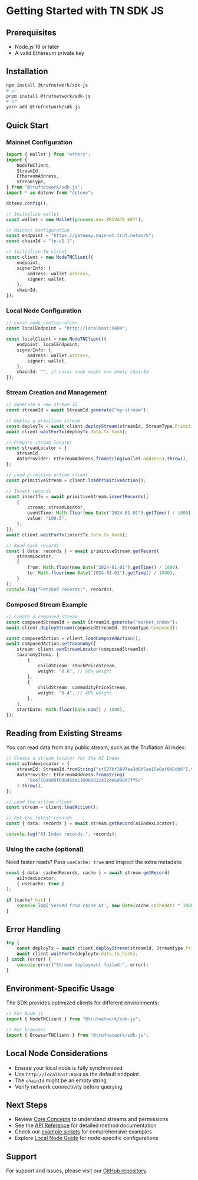 # Getting Started with TN SDK JS

## Prerequisites

- Node.js 18 or later
- A valid Ethereum private key

## Installation

```bash
npm install @trufnetwork/sdk-js
# or
pnpm install @trufnetwork/sdk-js
# or
yarn add @trufnetwork/sdk-js
```

## Quick Start

### Mainnet Configuration

```typescript
import { Wallet } from "ethers";
import {
	NodeTNClient,
	StreamId,
	EthereumAddress,
	StreamType,
} from "@trufnetwork/sdk-js";
import * as dotenv from "dotenv";

dotenv.config();

// Initialize wallet
const wallet = new Wallet(process.env.PRIVATE_KEY!);

// Mainnet configuration
const endpoint = "https://gateway.mainnet.truf.network";
const chainId = "tn-v2.1";

// Initialize TN client
const client = new NodeTNClient({
	endpoint,
	signerInfo: {
		address: wallet.address,
		signer: wallet,
	},
	chainId,
});
```

### Local Node Configuration

```typescript
// Local node configuration
const localEndpoint = "http://localhost:8484";

const localClient = new NodeTNClient({
	endpoint: localEndpoint,
	signerInfo: {
		address: wallet.address,
		signer: wallet,
	},
	chainId: "", // Local node might use empty chainId
});
```

### Stream Creation and Management

```typescript
// Generate a new stream ID
const streamId = await StreamId.generate("my-stream");

// Deploy a primitive stream
const deployTx = await client.deployStream(streamId, StreamType.Primitive);
await client.waitForTx(deployTx.data.tx_hash);

// Prepare stream locator
const streamLocator = {
	streamId,
	dataProvider: EthereumAddress.fromString(wallet.address).throw(),
};

// Load primitive action client
const primitiveStream = client.loadPrimitiveAction();

// Insert records
const insertTx = await primitiveStream.insertRecords([
	{
		stream: streamLocator,
		eventTime: Math.floor(new Date("2024-01-01").getTime() / 1000),
		value: "100.5",
	},
]);
await client.waitForTx(insertTx.data.tx_hash);

// Read back records
const { data: records } = await primitiveStream.getRecord(
	streamLocator,
	{
		from: Math.floor(new Date("2024-01-01").getTime() / 1000),
		to: Math.floor(new Date("2024-01-01").getTime() / 1000),
	}
);
console.log("Fetched records:", records);
```

### Composed Stream Example

```typescript
// Create a composed stream
const composedStreamId = await StreamId.generate("market_index");
await client.deployStream(composedStreamId, StreamType.Composed);

const composedAction = client.loadComposedAction();
await composedAction.setTaxonomy({
	stream: client.ownStreamLocator(composedStreamId),
	taxonomyItems: [
		{
			childStream: stockPriceStream,
			weight: "0.6", // 60% weight
		},
		{
			childStream: commodityPriceStream,
			weight: "0.4", // 40% weight
		},
	],
	startDate: Math.floor(Date.now() / 1000),
});
```

## Reading from Existing Streams

You can read data from any public stream, such as the Truflation AI Index:

```typescript
// Create a stream locator for the AI Index
const aiIndexLocator = {
	streamId: StreamId.fromString("st527bf3897aa3d6f5ae15a0af846db6").throw(),
	dataProvider: EthereumAddress.fromString(
		"0x4710a8d8f0d845da110086812a32de6d90d7ff5c"
	).throw(),
};

// Load the action client
const stream = client.loadAction();

// Get the latest records
const { data: records } = await stream.getRecord(aiIndexLocator);

console.log("AI Index records:", records);
```

### Using the cache (optional)

Need faster reads? Pass `useCache: true` and inspect the extra metadata:

```typescript
const { data: cachedRecords, cache } = await stream.getRecord(
	aiIndexLocator,
	{ useCache: true }
);

if (cache?.hit) {
	console.log('Served from cache at', new Date(cache.cachedAt! * 1000));
}
```

## Error Handling

```typescript
try {
	const deployTx = await client.deployStream(streamId, StreamType.Primitive);
	await client.waitForTx(deployTx.data.tx_hash);
} catch (error) {
	console.error("Stream deployment failed:", error);
}
```

## Environment-Specific Usage

The SDK provides optimized clients for different environments:

```typescript
// For Node.js
import { NodeTNClient } from "@trufnetwork/sdk-js";

// For browsers
import { BrowserTNClient } from "@trufnetwork/sdk-js";
```

## Local Node Considerations

- Ensure your local node is fully synchronized
- Use `http://localhost:8484` as the default endpoint
- The `chainId` might be an empty string
- Verify network connectivity before querying

## Next Steps

- Review [Core Concepts](./core-concepts.md) to understand streams and permissions
- See the [API Reference](./api-reference.md) for detailed method documentation
- Check our [example scripts](../examples) for comprehensive examples
- Explore [Local Node Guide](./local-node-guide.md) for node-specific configurations

## Support

For support and issues, please visit our [GitHub repository](https://github.com/trufnetwork/sdk-js/issues).
